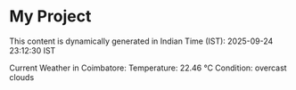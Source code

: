 # My Project

This content is dynamically generated in Indian Time (IST): 2025-09-24 23:12:30 IST


Current Weather in Coimbatore:
Temperature: 22.46 °C
Condition: overcast clouds
